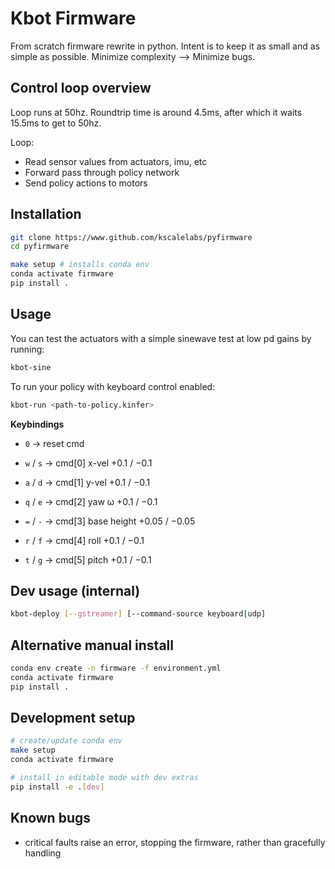 # Kbot Firmware

From scratch firmware rewrite in python. Intent is to keep it as small and as simple as possible. Minimize complexity --> Minimize bugs.

## Control loop overview
Loop runs at 50hz. Roundtrip time is around 4.5ms, after which it waits 15.5ms to get to 50hz.

Loop:
   - Read sensor values from actuators, imu, etc
   - Forward pass through policy network
   - Send policy actions to motors

## Installation
```bash
git clone https://www.github.com/kscalelabs/pyfirmware
cd pyfirmware

make setup # installs conda env
conda activate firmware
pip install .
```

## Usage
You can test the actuators with a simple sinewave test at low pd gains by running:
```bash
kbot-sine
```

To run your policy with keyboard control enabled:
```bash
kbot-run <path-to-policy.kinfer>
```
**Keybindings**

- `0` → reset cmd
- `w` / `s` → cmd[0] x-vel  +0.1 / −0.1
- `a` / `d` → cmd[1] y-vel  +0.1 / −0.1
- `q` / `e` → cmd[2] yaw ω  +0.1 / −0.1

- `=` / `-` → cmd[3] base height +0.05 / −0.05
- `r` / `f` → cmd[4] roll  +0.1 / −0.1
- `t` / `g` → cmd[5] pitch +0.1 / −0.1


## Dev usage (internal)
```bash
kbot-deploy [--gstreamer] [--command-source keyboard|udp]
```

## Alternative manual install
```bash
conda env create -n firmware -f environment.yml
conda activate firmware
pip install .
```

## Development setup
```bash
# create/update conda env
make setup
conda activate firmware

# install in editable mode with dev extras
pip install -e .[dev]
```

## Known bugs
- critical faults raise an error, stopping the firmware, rather than gracefully handling
